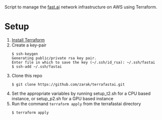 Script to manage the [fast.ai](https://github.com/fastai/courses) network infrastructure on AWS using Terraform.

# Setup

1. [Install Terraform](https://www.terraform.io/intro/getting-started/install.html)
2. Create a key-pair 
    ```
    $ ssh-keygen
    Generating public/private rsa key pair.
    Enter file in which to save the key (~/.ssh/id_rsa): ~/.ssh/fastai
    $ ssh-add ~/.ssh/fastai
    ```
3. Clone this repo
    ```
    $ git clone https://github.com/zarak/terrafastai.git
    ```
4. Set the appropriate variables by running setup_t2.sh for a CPU based instance, or setup_p2.sh for a GPU based
   instance
5. Run the command `terraform apply` from the terrafastai directory
    ```
    $ terraform apply
    ```
